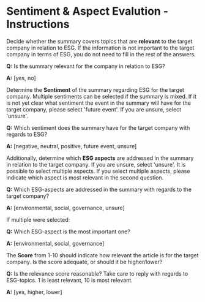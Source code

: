 # Sentiment & Aspect Evalution - Instructions


Decide whether the summary covers topics that are **relevant** to the target company in relation to ESG. If the information is not important to the target company in terms of ESG, you do not need to fill in the rest of the answers.

**Q:** Is the summary relevant for the company in relation to ESG?

**A:** [yes, no]


Determine the **Sentiment** of the summary regarding ESG for the target company.
Multiple sentiments can be selected if the summary is mixed.
If it is not yet clear what sentiment the event in the summary will have for the target company, please select 'future event'.
If you are unsure, select 'unsure'.

**Q:** Which sentiment does the summary have for the target company with regards to ESG?

**A:** [negative, neutral, positive, future event, unsure]


Additionally, determine which **ESG aspects** are addressed in the summary in relation to the target company.
If you are unsure, select 'unsure'. It is possible to select multiple aspects.
If you select multiple aspects, please indicate which aspect is most relevant in the second question.

**Q:** Which ESG-aspects are addressed in the summary with regards to the target company?

**A:** [environmental, social, governance, unsure]


If multiple were selected:

**Q:** Which ESG-aspect is the most important one?

**A:** [environmental, social, governance]


The **Score** from 1-10 should indicate how relevant the article is for the target company. Is the score adequate, or should it be higher/lower?

**Q:** Is the relevance score reasonable? Take care to reply with regards to ESG-topics. 1 is least relevant, 10 is most relevant.

**A:** [yes, higher, lower]